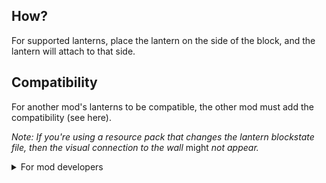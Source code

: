 ## How?

For supported lanterns, place the lantern on the side of the block, and the lantern will attach to that side.

## Compatibility

For another mod's lanterns to be compatible, the other mod must add the compatibility (see here).

_Note: If you're using a resource pack that changes the lantern blockstate file, then the visual connection to the wall_ might _not appear._

<details>
<summary>For mod developers</summary>

Adding support for lanterns is a straightforward process.

1. Add the Gradle dependency:
   ```gradle
   repositories {
       //...
       maven {
           name = "Modrinth"
           url = "https://api.modrinth.com/maven"
       }
   }

   dependencies {
       //...
       modImplementation "maven.modrinth:lanterns-bow:${lanterns_bow_version}"
   }
   ```
   Refer to the versions page for the most recent version.  
   _Read about the Modrinth Maven [here](https://support.modrinth.com/en/articles/8801191-modrinth-maven)._
2. Create an entrypoint class:
   ```java
   public class ExampleLanternModWall implements WallLanternsEntrypoint {
       @Override
       public void patchLanterns() {
           this.addLantern(new Identifier("example_mod", "example_lantern"));
       }
   }
   ```
3. Add the entrypoint to your `fabric.mod.json`:
   ```json
   ...
   "entrypoints": {
       ...
       "walllanterns": "com.example.mod.examplemod.ExampleLanternModWall"
   }
   ```
4. Add the proper blockstates and models to your mod. Take a look [here](https://github.com/ThePoultryMan/Lanterns-Belong-On-Walls/tree/main/src/main/resources/assets) for a general idea of what it should look like.  
   The only major difference is that your blockstate file will need to include variants that have the facing property and variants that lack it. This will help to ensure compatibility when Lanterns Belong on Walls is not installed.

</details>